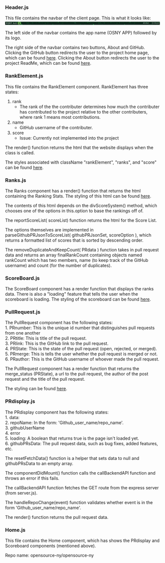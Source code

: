 ### Header.js 
This file contains the navbar of the client page. This is what it looks like:
![Navbar](https://github.com/darrenzhang2000/images/blob/master/Screenshot%20from%202019-11-02%2012-28-58.png)

The left side of the navbar contains the app name (OSNY APP) followed by its logo. 

The right side of the navbar contains two buttons, About and GitHub.
Clicking the GitHub button redirects the user to the project home page, which can be found [here](https://github.com/opensource-ny/OpenSource-NY).
Clicking the About button redirects the user to the project ReadMe, which can be found [here](https://github.com/opensource-ny/OpenSource-NY/blob/master/README.md).

### RankElement.js
This file contains the RankElement component. RankElement has three states: 
1. rank
	* The rank of the the contributer determines how much the contributer has contributed to the project relative to the other contributers, where rank 1 means most contributions. 
2. name
	* GitHub username of the contributer.
3. score
	* Issue: Currently not implemented into the project

The render() function returns the html that the website displays when the class is called. 

The styles associated with className "rankElement", "ranks", and "score" can be found [here](https://github.com/opensource-ny/OpenSource-NY/blob/master/myapp/client/src/Styles/RankElement.css).

### Ranks.js
The Ranks component has a render() function that returns the html containing the Ranking Stats. The styling of this html can be found [here](https://github.com/opensource-ny/OpenSource-NY/blob/master/myapp/client/src/Styles/Ranks.css). 

The contents of this html depends on the divScoreSystem() method, which chooses one of the options in this.option to base the rankings off of. 

The reportScoreList( scoreList) function returns the html for the Score List. 

The options themselves are implemented in parseGithubPRJsonToScoreList( githubPRJsonSet, scoreOption ), which returns a formatted list of scores that is sorted by descending order.

The removeDuplicateAndKeepCount( PRdata ) function takes in pull request data and returns an array finalRankCount containing objects named rankCount which has two members, name (to keep track of the GitHub username) and count (for the number of duplicates). 

### ScoreBoard.js
The ScoreBoard component has a render function that displays the ranks data. There is also a "loading" feature that tells the user when the scoreboard is loading. The styling of the scoreboard can be found [here](https://github.com/opensource-ny/OpenSource-NY/blob/master/myapp/client/src/Styles/ScoreBoard.css).

### PullRequest.js
The PullRequest component has the following states:  
	1. PRnumber: This is the unique id number that distinguishes pull requests from one another  
	2. PRtitle: This is title of the pull request.  
	3. PRlink: This is the GitHub link to the pull request.  
	4. PRState: This is the state of the pull request (open, rejected, or  merged).  
	5. PRmerge: This is tells the user whether the pull request is merged or not.  
	6. PRauthor: This is the GitHub username of whoever made the pull request.  

The PullRequest component has a render function that returns the merge_status (PRState), a url to the pull request, the author of the post request and the title of the pull request.

The styling can be found [here](https://github.com/opensource-ny/OpenSource-NY/blob/master/myapp/client/src/Styles/PullRequest.css).

### PRdisplay.js
The PRdisplay component has the following states:  
	1. data:   
	2. repoName: In the form: 'Github_user_name/repo_name'.  
	3. githubUserName  
	4. error  
	5. loading: A boolean that returns true is the page isn't loaded yet.   
	6. githubPRsData: The pull request data, such as bug fixes, added features, etc.   

The resetFetchData() function is a helper that sets data to null and githubPRsData to an empty array.

The componentDidMount() function calls the callBackendAPI function and throws an error if this fails.

The callBackendAPI function fetches the GET route from the express server (from server.js).

The handleRepoChange(event) function validates whether event is in the form 'Github_user_name/repo_name'. 

The render() function returns the pull request data.
### Home.js
This file contains the Home component, which has shows the PRdisplay and Scoreboard components (mentioned above).




Repo name:
opensource-ny/opensource-ny 
